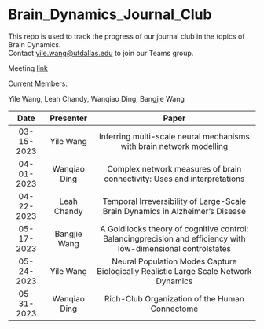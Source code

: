 # Brain_Dynamics_Journal_Club

This repo is used to track the progress of our journal club in the topics of Brain Dynamics.  
Contact yile.wang@utdallas.edu to join our Teams group.

Meeting [link](https://ucl.zoom.us/j/8639182881?pwd=UFJHWUNIdUcyU0t5OGwzdU9VVm5qQT09)

Current Members:

Yile Wang, Leah Chandy, Wanqiao Ding, Bangjie Wang

|Date | Presenter | Paper |
| :---: | :---: | :---: | 
| 03-15-2023| Yile Wang| Inferring multi-scale neural mechanisms with brain network modelling|
| 04-01-2023| Wanqiao Ding| Complex network measures of brain connectivity: Uses and interpretations|
| 04-22-2023| Leah Chandy| Temporal Irreversibility of Large-Scale Brain Dynamics in Alzheimer’s Disease|
| 05-17-2023| Bangjie Wang| A Goldilocks theory of cognitive control: Balancingprecision and efficiency with low-dimensional controlstates|
| 05-24-2023| Yile Wang| Neural Population Modes Capture Biologically Realistic Large Scale Network Dynamics|
| 05-31-2023| Wanqiao Ding|Rich-Club Organization of the Human Connectome|
